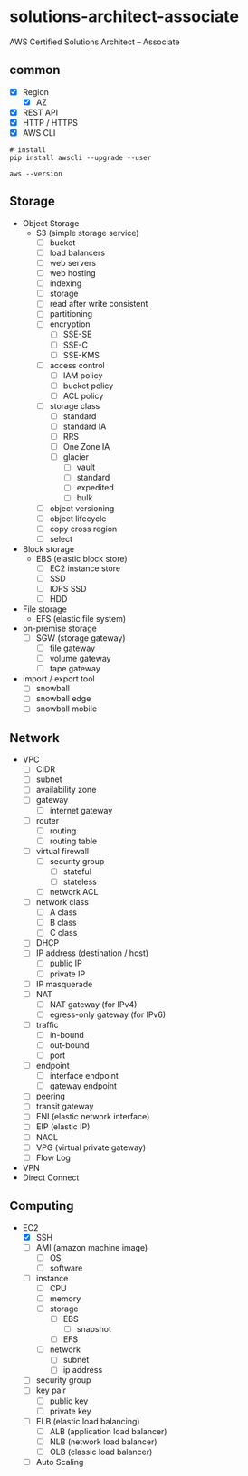# solutions-architect-associate
AWS Certified Solutions Architect – Associate  
  
## common
- [x] Region
  - [x] AZ
- [x] REST API
- [x] HTTP / HTTPS 
- [x] AWS CLI
```ShellSession
# install
pip install awscli --upgrade --user

aws --version
```
  
## Storage
- Object Storage
  - S3 (simple storage service)
    - [ ] bucket
    - [ ] load balancers
    - [ ] web servers
    - [ ] web hosting
    - [ ] indexing
    - [ ] storage
    - [ ] read after write consistent
    - [ ] partitioning
    - [ ] encryption
      - [ ] SSE-SE
      - [ ] SSE-C
      - [ ] SSE-KMS
    - [ ] access control
      - [ ] IAM policy
      - [ ] bucket policy
      - [ ] ACL policy
    - [ ] storage class
      - [ ] standard
      - [ ] standard IA
      - [ ] RRS
      - [ ] One Zone IA
      - [ ] glacier
        - [ ] vault
        - [ ] standard
        - [ ] expedited
        - [ ] bulk
    - [ ] object versioning
    - [ ] object lifecycle
    - [ ] copy cross region
    - [ ] select
- Block storage
  - EBS (elastic block store)
    - [ ] EC2 instance store
    - [ ] SSD
    - [ ] IOPS SSD
    - [ ] HDD
- File storage
  - EFS (elastic file system)
- on-premise storage
  - [ ] SGW (storage gateway)
    - [ ] file gateway
    - [ ] volume gateway
    - [ ] tape gateway
- import / export tool
  - [ ] snowball
  - [ ] snowball edge
  - [ ] snowball mobile

## Network
- VPC
  - [ ] CIDR
  - [ ] subnet
  - [ ] availability zone
  - [ ] gateway
    - [ ] internet gateway
  - [ ] router
    - [ ] routing
    - [ ] routing table
  - [ ] virtual firewall 
    - [ ] security group
      - [ ] stateful
      - [ ] stateless
    - [ ] network ACL 
  - [ ] network class
    - [ ] A class
    - [ ] B class
    - [ ] C class
  - [ ] DHCP
  - [ ] IP address (destination / host)
    - [ ] public IP
    - [ ] private IP
  - [ ] IP masquerade
  - [ ] NAT
    - [ ] NAT gateway (for IPv4)
    - [ ] egress-only gateway (for IPv6)
  - [ ] traffic
    - [ ] in-bound
    - [ ] out-bound
    - [ ] port
  - [ ] endpoint
    - [ ] interface endpoint
    - [ ] gateway endpoint
  - [ ] peering
  - [ ] transit gateway
  - [ ] ENI (elastic network interface)
  - [ ] EIP (elastic IP)
  - [ ] NACL
  - [ ] VPG (virtual private gateway)
  - [ ] Flow Log
- VPN
- Direct Connect

## Computing
- EC2
  - [x] SSH
  - [ ] AMI (amazon machine image)
    - [ ] OS
    - [ ] software
  - [ ] instance
    - [ ] CPU
    - [ ] memory
    - [ ] storage
      - [ ] EBS
        - [ ] snapshot
      - [ ] EFS
    - [ ] network
      - [ ] subnet
      - [ ] ip address
  - [ ] security group
  - [ ] key pair
    - [ ] public key
    - [ ] private key
  - [ ] ELB (elastic load balancing)
    - [ ] ALB (application load balancer)
    - [ ] NLB (network load balancer)
    - [ ] OLB (classic load balancer)
  - [ ] Auto Scaling
